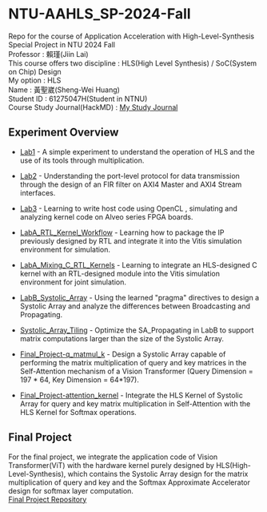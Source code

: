 # NTU-AAHLS_SP-2024-Fall
Repo for the course of Application Acceleration with High-Level-Synthesis Special Project in NTU 2024 Fall  <br />
Professor : 賴瑾(Jiin Lai) <br />
This course offers two discipline : HLS(High Level Synthesis) / SoC(System on Chip) Design <br />
My option : HLS <br />
Name : 黃聖崴(Sheng-Wei Huang)  <br />
Student ID : 61275047H(Student in NTNU) <br />
Course Study Journal(HackMD) : [My Study Journal](https://hackmd.io/6AQMizsjS-eXy9o0s7xgsw)

## Experiment Overview
- [Lab1](https://github.com/kevin33713371/2024_FALL_NTU_AAHLS_SP/tree/main/Lab1) - A simple experiment to understand the operation of HLS and the use of its tools through multiplication.

- [Lab2](https://github.com/kevin33713371/2024_FALL_NTU_AAHLS_SP/tree/main/Lab2) - Understanding the port-level protocol for data transmission through the design of an FIR filter on AXI4 Master and AXI4 Stream interfaces.

- [Lab3](https://github.com/kevin33713371/2024_FALL_NTU_AAHLS_SP/tree/main/Lab3) - Learning to write host code using OpenCL , simulating and analyzing kernel code on Alveo series FPGA boards.

- [LabA_RTL_Kernel_Workflow](https://github.com/kevin33713371/2024_FALL_NTU_AAHLS_SP/tree/main/LabA_01_RTL_Kernel_Workflow) - Learning how to package the IP previously designed by RTL and integrate it into the Vitis simulation environment for simulation.

- [LabA_Mixing_C_RTL_Kernels](https://github.com/kevin33713371/2024_FALL_NTU_AAHLS_SP/tree/main/LabA_02_Mixing_C_RTL_Kernels) - Learning to integrate an HLS-designed C kernel with an RTL-designed module into the Vitis simulation environment for joint simulation.

- [LabB_Systolic_Array](https://github.com/kevin33713371/2024_FALL_NTU_AAHLS_SP/tree/main/LabB_Systolic_Array) - Using the learned "pragma" directives to design a Systolic Array and analyze the differences between Broadcasting and Propagating.

- [Systolic_Array_Tiling](https://github.com/kevin33713371/2024_FALL_NTU_AAHLS_SP/tree/main/Systolic_Array_Tiling) - Optimize the SA_Propagating in LabB to support matrix computations larger than the size of the Systolic Array.

- [Final_Project-q_matmul_k](https://github.com/kevin33713371/2024_FALL_NTU_AAHLS_SP/tree/main/Final_Project-q_matmul_k) - Design a Systolic Array capable of performing the matrix multiplication of query and key matrices in the Self-Attention mechanism of a Vision Transformer (Query Dimension = 197 * 64, Key Dimension = 64*197).

- [Final_Project-attention_kernel](https://github.com/kevin33713371/2024_FALL_NTU_AAHLS_SP/tree/main/Final_project-attention_kernel) - Integrate the HLS Kernel of Systolic Array for query and key matrix multiplication in Self-Attention with the HLS Kernel for Softmax operations.

## Final Project
For the final project, we integrate the application code of Vision Transformer(ViT) with the hardware kernel purely designed by HLS(High-Level-Synthesis), which contains the Systolic Array design for the matrix multiplication of query and key and the Softmax Approximate Accelerator design for softmax layer computation. <br />
[Final Project Repository](https://github.com/kabazoka/ViT-Accelerator)
